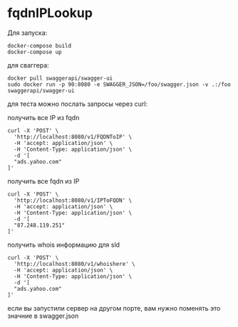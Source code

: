 # fqdnIPLookup
Для запуска:

```
docker-compose build
docker-compose up
```
для сваггера:
```
docker pull swaggerapi/swagger-ui
sudo docker run -p 90:8080 -e SWAGGER_JSON=/foo/swagger.json -v .:/foo swaggerapi/swagger-ui
```


для теста можно послать запросы через curl:

получить все IP из fqdn
```
curl -X 'POST' \
  'http://localhost:8080/v1/FQDNToIP' \
  -H 'accept: application/json' \
  -H 'Content-Type: application/json' \
  -d '[
  "ads.yahoo.com"
]'
```

получить все fqdn из IP
```
curl -X 'POST' \
  'http://localhost:8080/v1/IPToFQDN' \
  -H 'accept: application/json' \
  -H 'Content-Type: application/json' \
  -d '[
  "87.248.119.251"
]'
```

получить whois информацию для sld
```
curl -X 'POST' \
  'http://localhost:8080/v1/whoishere' \
  -H 'accept: application/json' \
  -H 'Content-Type: application/json' \
  -d '[
  "ads.yahoo.com"
]'
```


если вы запустили сервер на другом порте, вам нужно поменять это значние в swagger.json
